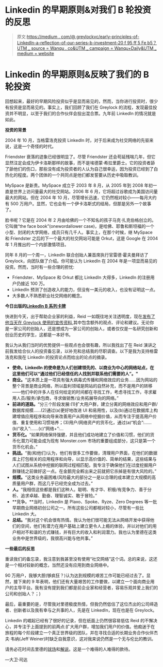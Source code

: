 # Linkedin 的早期原则&对我们 B 轮投资的反思

> 原文:[https://medium . com/@ greylockvc/early-principles-of-LinkedIn-a-reflection-of-our-series-b-investment-20 f 95 ff 5 Fe b5？UTM _ source = Wanqu . co&UTM _ campaign = Wanqu+Daily&UTM _ medium = website](https://medium.com/@greylockvc/early-principles-of-linkedin-a-reflection-of-our-series-b-investment-20f95ff5feb5?utm_source=wanqu.co&utm_campaign=Wanqu+Daily&utm_medium=website)

# Linkedin 的早期原则&反映了我们的 B 轮投资

回想起来，最好的早期风险投资似乎是显而易见的，然而，当你进行投资时，很少有投资是显而易见的。事实上，我们回顾了我们在 Greylock 的流程，发现最佳投资并不明显，以至于我们的合作伙伴会投出混合票。九年前 LinkedIn 的情况就是如此。

**投资的背景**

2004 年 10 月，当格雷洛克投资 LinkedIn 时，对于后来成为社交网络的先驱来说，这是一个奇怪的时代。

Friendster 衰落的迹象已经很明显了。尽管 Friendster 还会苟延残喘几年，但它显然注定会成为伊卡洛斯那样的故事，而不是埃德蒙·希拉里爵士。它的投资者舔了舔他们的伤口，那些没有成为投资者的人认为自己很幸运，因为投资已经到了白热化的程度。两个团体的一个共同点是他们都发誓要从历史中吸取教训。

MySpace 是新贵。MySpace 成立于 2003 年 8 月，从 2005 年到 2008 年初一直是世界上访问量最大的社交网站。2006 年 6 月，它将超过谷歌成为美国访问量最大的网站。但在 2004 年 10 月，尽管增长迅速，它仍然相对较小——每月大约有 500 万用户。显然，它也会有一个伊卡洛斯式的结局，但那是另外一个故事了。

脸书呢？它是在 2004 年 2 月由哈佛的一个不知名的孩子马克·扎克伯格创立的。它叫做“the face book”(onewordallower case)，是哈佛、耶鲁和斯坦福的一个小型、封闭的大学网络，成员只有几千人。事实上，在那个时候，继 MySpace 和 Friendster 之后的下一个最大的社交网站可能是 Orkut，这是 Google 在 2004 年 1 月推出的一个内部激情项目。

同年 8 月的一个周一，LinkedIn 联合创始人兼首席执行官雷德·霍夫曼拜访了 Greylock，向团队做了介绍。你可能认为 LinkedIn 在 2004 年是一项显而易见的投资。然而，当时有一些合理的担忧:

*   Friendster、MySpace 和 Orkut 都比 LinkedIn 大得多，LinkedIn 的注册用户仍接近 100 万。
*   LinkedIn 预测了创造收入的能力，但没有一美元的收入，也没有证明这一点。
*   大多数人不熟悉职业社交网络的概念。

**今日出版的**[**LinkedIn B 系列卡牌**](http://reidhoffman.org/linkedin-pitch-to-greylock/)

快进到今天，出于帮助企业家的利益，Reid 一如既往地关注透明度，现在[发布了他当天在 Greylock 使用的宣传资料](http://reidhoffman.org/linkedin-pitch-to-greylock/),其中包含额外的观点、评论和建议。无论你是一家公司的创始人，还是想成为一家公司的创始人，或者仅仅是一名研究创新和创业历史的学生，这都是一本好书。

我认为从我们当时的优势提供一些观点也会很有趣，所以我找出了在 Reid 演讲之前我发给合伙人的投资备忘录，以补充和总结我的尽职调查。以下是我为支持格雷洛克和我在 LinkedIn 的投资论点而给出的论点的摘录。

*   **使命。LinkedIn 的使命是为人们创建领先的、以商业为中心的网络站点，在这里他们可以“通过他们已经信任的人找到并联系他们需要的人”。"**
*   **商业。**“这本质上是一项具有强大病毒式传播和网络效应的业务……因为网站的整个背景是商业网络，所以盈利领域是网站的自然补充，而不是用户的转移——他们中的许多人在任何给定的时间都在寻找工作，考虑寻找工作，寻求雇用人员/服务/承包商，寻求做销售/业务拓展导向的网络。”
*   **前进的道路。**“分三个阶段发展:(1)扩大用户群，建立分离的网络效应和用户群/数据库规模……(2)通过(a)更好地改进 UI 和易用性，以及(b)通过在数据库上构建增值应用程序和向导来改善用户从网络中挖掘价值，从而专注于提高用户价值、重复使用和习惯培养；(3)用户/网络资产的货币化，通过(a)“机会”:……(b)“收入”:……(c)“网络+”:…
*   **货币化。**“如果网络保持强健，并且他们成功地建立了价值和习惯，他们的货币化潜力可能会成为现有 Monster.com 市场的重要组成部分，这只是第一个货币化机会。”
*   **挑战。**“我(和他们)认为，他们有很多工作要做，清理用户界面，在他们的数据库上打包相关的应用程序和向导，以显示高价值的、简单的结果，这些结果与人们试图从系统中挖掘的联网过程相匹配。我专注于确保他们在过度挖掘用户群赚钱之前做好这一点。在金鹅完全孵出来之前就把它杀掉是有很大风险的。”
*   **规模。**“这类业务最困难/风险最大的部分之一是以合理的成本建立大规模的高质量用户群，而这几乎已经完全成为过去。”
*   **人。**“我相信这些都是我们这种人。聪明、有才华、积极/有竞争力、善于分析、追求卓越、勤奋、理智诚实、敢于冒险。”
*   **竞争。**当时，Linkedin 是 Plaxo、Spoke、Ryze、Zero Degrees 等一批早期商业网络初创公司之一。所有这些公司都相对较小，尽管有一些比 Linkedin 大。
*   **总结。**“我对这个机会很有热情。我认为他们很可能无法从网络开发中获得他们的空间，他们有潜力在用户基础上建立更令人上瘾的体验，并以对他们的用户相对不和谐的方式赚钱，并有巨大的收入和利润潜力。我也认为里德在这类业务中是世界级的，我很高兴能与他共事。”

**一些最后的反思**

重读我们的备忘录，我注意到我甚至没有使用“社交网络”这个词。总的来说，这还是一个相对较新的概念，当然还没有应用到商业网络中。

90 万用户，我够大胆(够疯狂？)认为达到规模的艰苦工作可能已经过去了。显然，接下来的 9 年表明，他们还有大量艰苦的工作要做，以建立一个面向商业用户的主导平台。我有没有提到我们都是前企业家和经营者，容易乐观并爱上我们的公司和创始人？；)

最后，最重要的是，尽管我对里德极度热情，但我仍然低估了这位杰出的公司缔造者、创新者以及我有幸与之共事的人，先是在 LinkedIn，现在也是在 Greylock。

Linkedin 的崛起已经有了很好的记录，但在纸面上仍然很容易低估 Reid 的不懈决心，并专注于上面提到的前两点:扩大用户群，增加我们用户的价值。他痴迷于在旅程的每个阶段建立一个真正世界级的团队，并在寻找合适的长期业务合作伙伴杰夫·韦纳(Jeff Weiner)时缺乏自我意识，这对我来说仍然是一个无与伦比的教训。

请务必花时间去里德的[球场](http://reidhoffman.org/linkedin-pitch-to-greylock/)和[解说](http://www.linkedin.com/today/post/article/20131015161834-1213-what-i-wish-i-knew-before-pitching-linkedin-to-vcs?trk=mp-reader-card)。这是一个难得的人难得的款待。

—大卫·司达